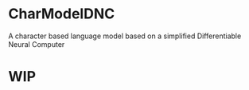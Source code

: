 # CharModelDNC
A character based language model based on a simplified Differentiable Neural Computer

# WIP
